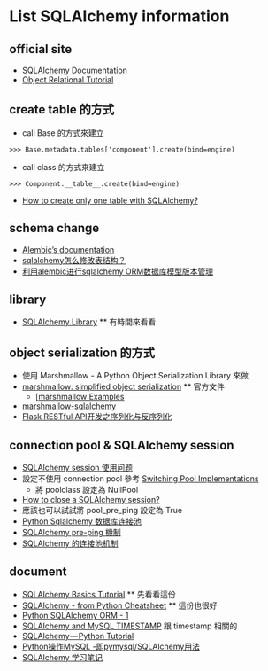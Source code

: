 # List SQLAlchemy information
## official site
  * [SQLAlchemy Documentation](https://docs.sqlalchemy.org)
  * [Object Relational Tutorial](https://docs.sqlalchemy.org/en/13/orm/tutorial.html)

## create table 的方式
  * call Base 的方式來建立
```
>>> Base.metadata.tables['component'].create(bind=engine)
```
  * call class 的方式來建立
```
>>> Component.__table__.create(bind=engine)
```

  * [How to create only one table with SQLAlchemy?](https://stackoverflow.com/questions/19175311/how-to-create-only-one-table-with-sqlalchemy)

## schema change
  * [Alembic’s documentation](https://alembic.sqlalchemy.org)
  * [sqlalchemy怎么修改表结构？](https://www.zhihu.com/question/27551008)
  * [利用alembic进行sqlalchemy ORM数据库模型版本管理](https://blog.csdn.net/deerlux/article/details/50181997)
  
## library
  * [SQLAlchemy Library](https://www.sqlalchemy.org/library.html#tutorials) ** 有時間來看看

## object serialization 的方式
  * 使用 Marshmallow - A Python Object Serialization Library 來做
  * [marshmallow: simplified object serialization](https://marshmallow.readthedocs.io/en/2.x-line/) ** 官方文件
    * [[marshmallow Examples](https://marshmallow.readthedocs.io/en/2.x-line/examples.html)
  * [marshmallow-sqlalchemy](https://marshmallow-sqlalchemy.readthedocs.io/en/latest/)
  * [Flask RESTful API开发之序列化与反序列化](https://blog.igevin.info/posts/flask-rest-serialize-deserialize/)

## connection pool & SQLAlchemy session
  * [SQLAlchemy session 使用问题](http://einverne.github.io/post/2017/05/sqlalchemy-session.html)
  * 設定不使用 connection pool 參考 [Switching Pool Implementations](https://docs.sqlalchemy.org/en/13/core/pooling.html)
    * 將 poolclass 設定為 NullPool
  * [How to close a SQLAlchemy session?](https://stackoverflow.com/questions/21738944/how-to-close-a-sqlalchemy-session)
  * 應該也可以試試將 pool_pre_ping 設定為 True
  * [Python Sqlalchemy 数据库连接池](http://qinfei.glrsmart.com/2017/11/17/python-sqlalchemy-shu-ju-ku-lian-jie-chi/)
  * [SQLAlchemy pre-ping 機制](https://myapollo.com.tw/2019/06/05/sqlalchemy-pre-ping/)
  * [SQLAlchemy 的连接池机制](https://sanyuesha.com/2019/01/02/sqlalchemy-pool-mechanism/)

## document
  * [SQLAlchemy Basics Tutorial](https://leportella.com/english/2019/01/10/sqlalchemy-basics-tutorial.html) ** 先看看這份
  * [SQLAlchemy - from Python Cheatsheet](https://www.pythonsheets.com/notes/python-sqlalchemy.html) ** 這份也很好
  * [Python SQLAlchemy ORM - 1](https://myapollo.com.tw/2016/09/28/python-sqlalchemy-orm-1/)
  * [SQLAlchemy and MySQL TIMESTAMP](http://blog.zengrong.net/post/2628.html) 跟 timestamp 相關的 
  * [SQLAlchemy — Python Tutorial](https://towardsdatascience.com/sqlalchemy-python-tutorial-79a577141a91)
  * [Python操作MySQL -即pymysql/SQLAlchemy用法](https://www.cnblogs.com/pangguoping/p/5720322.html)
  * [SQLAlchemy 学习笔记](https://github.com/lzjun567/note/blob/master/note/python/sqlalchemy.md)
